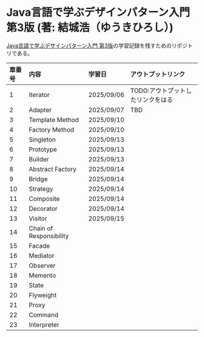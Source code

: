 # Java言語で学ぶデザインパターン入門 第3版 (著: 結城浩（ゆうきひろし）)

[Java言語で学ぶデザインパターン入門 第3版](https://www.hyuki.com/dp/)の学習記録を残すためのリポジトリである。

|章番号|内容|学習日|アウトプットリンク|
| :---| :--- | :--- | :--- |
|1| Iterator | 2025/09/06 | TODO:アウトプットしたリンクをはる |
|2| Adapter | 2025/09/07 | TBD |
|3| Template Method | 2025/09/10 | |
|4| Factory Method | 2025/09/10 | |
|5| Singleton  | 2025/09/13  | |
|6| Prototype | 2025/09/13 | |
|7| Builder | 2025/09/13 | |
|8| Abstract Factory | 2025/09/14 | |
|9|Bridge| 2025/09/14 ||
|10|Strategy| 2025/09/14 ||
|11|Composite| 2025/09/14 ||
|12|Decorator| 2025/09/14 ||
|13|Visitor| 2025/09/15 ||
|14|Chain of Responsibility|||
|15|Facade|||
|16|Mediator|||
|17|Observer|||
|18|Memento|||
|19|State|||
|20|Flyweight|||
|21|Proxy|||
|22|Command|||
|23|Interpreter|||
